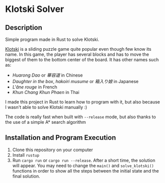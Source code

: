 # Klotski Solver

## Description

Simple program made in Rust to solve Klotski.

[Klotski](https://en.wikipedia.org/wiki/Klotski) is a sliding puzzle game quite popular even though few know its name. In this game, the player has several blocks and has to move the biggest of them to the bottom center of the board. It has other names such as:
- _Huarong Dao_ or _華容道_ in Chinese
- _Daughter in the box_, _hakoiri musume_ or _箱入り娘_ in Japanese
- _L'âne rouge_ in French
- _Khun Chang Khun Phaen_ in Thai

I made this project in Rust to learn how to program with it, but also because I wasn't able to solve Klotski manually :)

The code is really fast when built with `--release` mode, but also thanks to the use of a simple A* search algorithm

## Installation and Program Execution

1. Clone this repository on your computer
2. Install `rustup`
3. Run `cargo run` or `cargo run --release`. After a short time, the solution will appear. You may need to change the `main()` and `solve_klotski()` functions in order to show all the steps between the initial state and the final solution.

